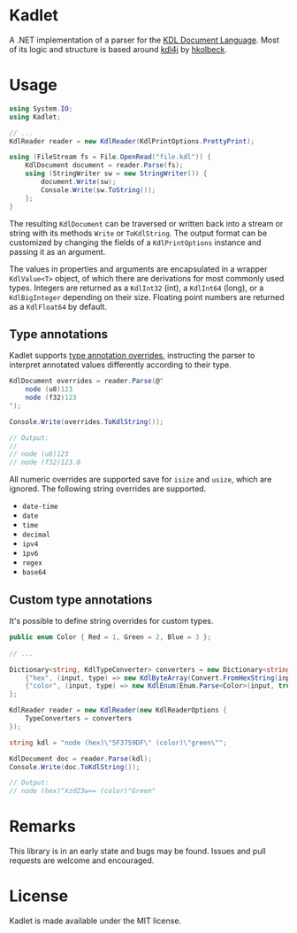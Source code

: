 # Kadlet

A .NET implementation of a parser for the [KDL Document Language](https://github.com/kdl-org/kdl). Most of its logic
and structure is based around [kdl4j](https://github.com/hkolbeck/kdl4j) by [hkolbeck](https://github.com/hkolbeck).

# Usage

```csharp
using System.IO;
using Kadlet;

// ...
KdlReader reader = new KdlReader(KdlPrintOptions.PrettyPrint);

using (FileStream fs = File.OpenRead("file.kdl")) {
    KdlDocument document = reader.Parse(fs);
    using (StringWriter sw = new StringWriter()) {
        document.Write(sw);
        Console.Write(sw.ToString());
    };
}
```

The resulting ``KdlDocument`` can be traversed or written back into a stream or string with its methods ``Write`` or ``ToKdlString``. The output format can be customized by changing the fields of a ``KdlPrintOptions`` instance and passing it as an argument.

The values in properties and arguments are encapsulated in a wrapper ``KdlValue<T>`` object, of which there are derivations for most commonly used types. Integers are returned as a ``KdlInt32`` (int), a ``KdlInt64`` (long), or a ``KdlBigInteger`` depending on their size. Floating point numbers are returned as a ``KdlFloat64`` by default.

## Type annotations

Kadlet supports [type annotation overrides](https://github.com/kdl-org/kdl/blob/main/SPEC.md#type-annotation), instructing the parser to interpret annotated values differently according to their type.

```csharp
KdlDocument overrides = reader.Parse(@"
    node (u8)123
    node (f32)123
");

Console.Write(overrides.ToKdlString());

// Output:
//
// node (u8)123
// node (f32)123.0
```

All numeric overrides are supported save for ``isize`` and ``usize``, which are ignored. The following string overrides are supported.

* ``date-time``
* ``date``
* ``time``
* ``decimal``
* ``ipv4``
* ``ìpv6``
* ``regex``
* ``base64``

## Custom type annotations

It's possible to define string overrides for custom types.

```csharp
public enum Color { Red = 1, Green = 2, Blue = 3 };
        
// ...

Dictionary<string, KdlTypeConverter> converters = new Dictionary<string, KdlTypeConverter> {
    {"hex", (input, type) => new KdlByteArray(Convert.FromHexString(input), type)},
    {"color", (input, type) => new KdlEnum(Enum.Parse<Color>(input, true), type)} // slow due to Enum.Parse
};

KdlReader reader = new KdlReader(new KdlReaderOptions {
    TypeConverters = converters
});

string kdl = "node (hex)\"5F3759DF\" (color)\"green\"";

KdlDocument doc = reader.Parse(kdl);
Console.Write(doc.ToKdlString());

// Output:
// node (hex)"XzdZ3w== (color)"Green"
```

# Remarks

This library is in an early state and bugs may be found. Issues and pull requests are welcome and encouraged.

# License

Kadlet is made available under the MIT license.